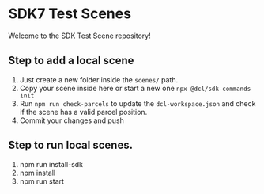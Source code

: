 # SDK7 Test Scenes
Welcome to the SDK Test Scene repository!

## Step to add a local scene
1. Just create a new folder inside the `scenes/` path.
2. Copy your scene inside here or start a new one `npx @dcl/sdk-commands init`
3. Run `npm run check-parcels` to update the `dcl-workspace.json` and check if the scene has a valid parcel position.
4. Commit your changes and push

## Step to run local scenes.
1. npm run install-sdk
2. npm install
3. npm run start
